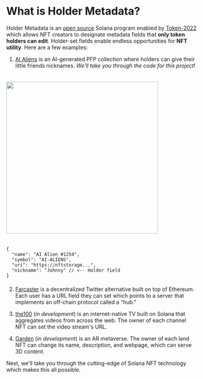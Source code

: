 # What is Holder Metadata?

Holder Metadata is an <a href="https://github.com/garden-labs/holder-metadata" target="blank">open source</a> Solana program enabled by <a href="/pages/token-2022">Token-2022</a> which allows NFT creators to designate metadata fields that **only token holders can edit**. Holder-set fields enable endless opportunities for **NFT utility**. Here are a few examples:

1. <a href="https://www.ai-aliens.xyz/" target="blank">AI Aliens</a> is an AI-generated PFP collection where holders can give their little friends nicknames. _We'll take you through the code for this project_!

<img src="/1.png" width="400px" style="margin: 20px auto;"/>

```
{
  "name": "AI Alien #1254",
  "symbol": "AI-ALIENS",
  "uri": "https://nftstorage...",
  "nickname": "Johnny" // <-- Holder field
}
```

<div style="margin-top: 20px;"></div>

2. <a href="https://www.farcaster.xyz/" target="blank">Farcaster</a> is a decentralized Twitter alternative built on top of Ethereum. Each user has a URL field they can set which points to a server that implements an off-chain protocol called a "hub."

3. <a href="https://the100.tv/beta" target="blank">the100</a> (_in development_) is an internet-native TV built on Solana that aggregates videos from across the web. The owner of each channel NFT can set the video stream's URL.

4. <a href="https://www.gardenbrowser.com/" target="blank">Garden</a> (_in development_) is an AR metaverse. The owner of each land NFT can change its name, description, and webpage, which can serve 3D content.

Next, we'll take you through the cutting-edge of Solana NFT technology which makes this all possible.
